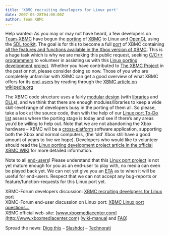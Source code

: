 ```yaml
---
title: 'XBMC recruiting developers for Linux port'
date: 2007-05-28T04:00:00Z
author: Team XBMC
---
```

Help wanted: As you may or may not have heard, a few developers on [Team-XBMC](http://www.xboxmediacenter.com/wiki/index.php?title=Team_XBMC_and_Others) have begun the [porting](https://en.wikipedia.org/wiki/Porting) of [XBMC](https://en.wikipedia.org/wiki/XBMC) to Linux and [OpenGL](https://en.wikipedia.org/wiki/OpenGL) using the [SDL toolkit](https://en.wikipedia.org/wiki/Simple_DirectMedia_Layer). The goal is for this to become a full [port](https://en.wikipedia.org/wiki/Porting) of XBMC containing [all the features and functions available in the Xbox version of XBMC](http://www.xboxmediacenter.com/wiki/index.php?title=XBMC_Features_and_Supported_Formats/Codecs). This is a huge task which is why we are making this public request, seeking [C/C++ programmers](https://en.wikipedia.org/wiki/Programming_language) to volunteer in assisting us with this [Linux porting development project](http://www.xboxmediacenter.com/wiki/index.php?title=Linux_port_project). Whether you have contributed to [The XBMC Project](https://sourceforge.net/projects/xbmc/) in the past or not, please consider doing so now. Those of you who are completely unfamiliar with XBMC can get a good overview of what XBMC offers for its [end-users](https://en.wikipedia.org/wiki/End-user) by reading through the [XBMC article on wikipedia.org](https://en.wikipedia.org/wiki/XBMC)

 The XBMC code structure uses a fairly [modular design](https://en.wikipedia.org/wiki/Module_%28programming%29) (with [libraries](https://en.wikipedia.org/wiki/Library_%28computing%29) and [DLL](https://en.wikipedia.org/wiki/Dynamic-link_library)s), and we think that there are enough modules/libraries to keep a wide skill-level range of developers busy in the porting of them all. So please, take a look at the source code, then with the help of our [Linux port To-Do list](http://www.xboxmediacenter.com/wiki/index.php?title=Linux_port_project#To-Do) assess where the porting stage is today and see if there’s any areas you’d be willing to help out. Note that we are not abandoning the Xbox hardware – XBMC will be a [cross-platform](https://en.wikipedia.org/wiki/Cross-platform) software application, supporting both the Xbox and normal computers, (the ‘old’ Xbox still have a good amount of years to live we hope). Developers who would like to volunteer should read the [Linux porting development project article in the official XBMC WIKI](http://wiki.xboxmediacenter.com/?title=Linux_port_project) for more detailed information.

 Note to all [end-users](https://en.wikipedia.org/wiki/End-user)! Please understand that this [Linux port project](http://www.xboxmediacenter.com/wiki/index.php?title=Linux_port_project) is not yet mature enough for you as an end-user to play with, no media can even be played back yet. We can not yet give you an [ETA](https://en.wikipedia.org/wiki/Estimated_time_of_arrival) as to when it will be useful for end-users. Respect that we can not accept any bug-reports or feature/function-requests for this Linux port yet.

 XBMC-Forum developers discussion: [XBMC recruiting developers for Linux port](https://forum.kodi.tv/showthread.php?pid=136964%23pid136964)  
 XBMC-Forum end-user discussion on Linux port: [XBMC Linux port questions…](https://forum.kodi.tv/showthread.php?tid=26097)  
 XBMC official web-site: [www.xboxmediacenter.com](http://www.xboxmediacenter.com) ([wiki-manual](http://www.xboxmediacenter.com/wiki/index.php?title=Xbox_Media_Center_Online_Manual) and [FAQ](http://www.xboxmediacenter.com/wiki/index.php?title=Frequently_Asked_Questions))

 Spread the news: [Digg this](https://digg.com/linux_unix/XBMC_recruiting_developers_for_Linux_port) – [Slashdot](https://linux.slashdot.org/article.pl?sid=07/05/30/122227) – [Technorati](https://www.synacor.com/posts/tag/xbmc/)

 
